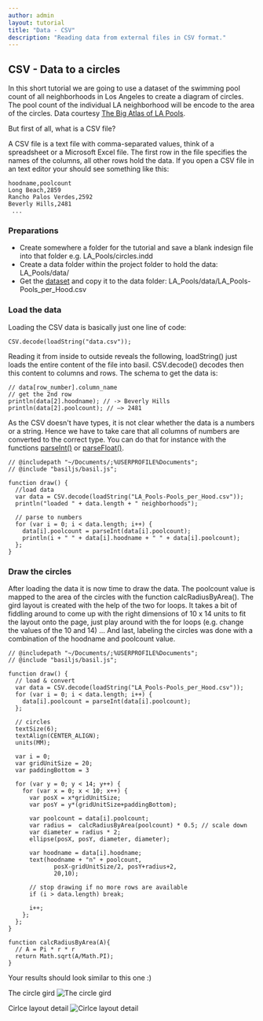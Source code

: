 ```yaml
---
author: admin
layout: tutorial
title: "Data - CSV"
description: "Reading data from external files in CSV format."
---
```


## CSV - Data to a circles

In this short tutorial we are going to use a dataset of the swimming pool count of all neighborhoods in Los Angeles to create a diagram of circles. The pool count of the individual  LA neighborhood will be encode to the area of the circles. Data courtesy [The Big Atlas of LA Pools](http://benedikt-gross.de/log/2013/06/the-big-atlas-of-la-pools/).

But first of all, what is a CSV file?

A CSV file is a text file with comma-separated values, think of a spreadsheet or a Microsoft Excel file. The first row in the file specifies the names of the columns, all other rows hold the data. If you open a CSV file in an text editor your should see something like this:
```
hoodname,poolcount
Long Beach,2859
Rancho Palos Verdes,2592
Beverly Hills,2481
 ...
```

### Preparations
- Create somewhere a folder for the tutorial and save a blank indesign file into that folder e.g. LA_Pools/circles.indd
- Create a data folder within the project folder to hold the data: LA_Pools/data/
- Get the [dataset](https://githucom/basiljs/basil.js/blob/master/examples/demos/B08_bar_chart_from_csv_data/data/LA_Pools-Pools_per_Hood.csv) and copy it to the data folder: LA_Pools/data/LA_Pools-Pools_per_Hood.csv

### Load the data
Loading the CSV data is basically just one line of code: 

```
CSV.decode(loadString("data.csv"));
```

Reading it from inside to outside reveals the following, loadString() just loads the entire content of the file into basil. CSV.decode() decodes then this content to columns and rows. The schema to get the data is: 

```
// data[row_number].column_name 
// get the 2nd row
println(data[2].hoodname); // -> Beverly Hills
println(data[2].poolcount); // –> 2481
```

As the CSV doesn't have types, it is not clear whether the data is a numbers or a string. Hence we have to take care that all columns of numbers are converted to the correct type. You can do that for instance with the functions [parseInt()](http://www.w3schools.com/jsref/jsref_parseint.asp) or [parseFloat()](http://www.w3schools.com/jsref/jsref_parsefloat.asp).

```
// @includepath "~/Documents/;%USERPROFILE%Documents";
// @include "basiljs/basil.js";

function draw() {
  //load data
  var data = CSV.decode(loadString("LA_Pools-Pools_per_Hood.csv"));
  println("loaded " + data.length + " neighborhoods");

  // parse to numbers
  for (var i = 0; i < data.length; i++) {
    data[i].poolcount = parseInt(data[i].poolcount);
    println(i + " " + data[i].hoodname + " " + data[i].poolcount);
  };
}
```

### Draw the circles
After loading the data it is now time to draw the data. The poolcount value is mapped to the area of the circles with the function calcRadiusByArea(). The gird layout is created with the help of the two for loops. It takes a bit of fiddling around to come up with the right dimensions of 10 x 14 units to fit the layout onto the page, just play around with the for loops (e.g. change the values of the 10 and 14) ...  And last, labeling the circles was done with a combination of the hoodname and poolcount value.

```
// @includepath "~/Documents/;%USERPROFILE%Documents";
// @include "basiljs/basil.js";

function draw() {
  // load & convert
  var data = CSV.decode(loadString("LA_Pools-Pools_per_Hood.csv"));
  for (var i = 0; i < data.length; i++) {
    data[i].poolcount = parseInt(data[i].poolcount);
  };

  // circles
  textSize(6);
  textAlign(CENTER_ALIGN);
  units(MM);

  var i = 0;
  var gridUnitSize = 20;
  var paddingBottom = 3

  for (var y = 0; y < 14; y++) {
    for (var x = 0; x < 10; x++) {
      var posX = x*gridUnitSize;
      var posY = y*(gridUnitSize+paddingBottom);

      var poolcount = data[i].poolcount;
      var radius =  calcRadiusByArea(poolcount) * 0.5; // scale down
      var diameter = radius * 2;
      ellipse(posX, posY, diameter, diameter);

      var hoodname = data[i].hoodname;
      text(hoodname + "n" + poolcount,
             posX-gridUnitSize/2, posY+radius+2,
             20,10);

      // stop drawing if no more rows are available
      if (i > data.length) break;

      i++;
    };
  };
}

function calcRadiusByArea(A){
  // A = Pi * r * r
  return Math.sqrt(A/Math.PI);
}
```

Your results should look similar to this one :)

The circle gird
  ![The circle gird](http://basiljs.ch/wp-content/uploads/2013/09/CSV_tutorial_01.png)

Cirlce layout detail
  ![Cirlce layout detail](http://basiljs.ch/wp-content/uploads/2013/09/CSV_tutorial_02.png)

